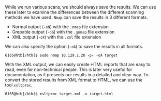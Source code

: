 While we run various scans, we should always save the results. We can use these later to examine the differences between the different scanning methods we have used. `Nmap` can save the results in 3 different formats.

- Normal output (`-oN`) with the `.nmap` file extension
- Grepable output (`-oG`) with the `.gnmap` file extension
- XML output (`-oX`) with the `.xml` file extension


We can also specify the option (`-oA`) to save the results in all formats.

```shell-session
6165@htb[/htb]$ sudo nmap 10.129.2.28 -p- -oA target
```

With the XML output, we can easily create HTML reports that are easy to read, even for non-technical people. This is later very useful for documentation, as it presents our results in a detailed and clear way. To convert the stored results from XML format to HTML, we can use the tool `xsltproc`.

```shell-session
6165@htb[/htb]$ xsltproc target.xml -o target.html
```


